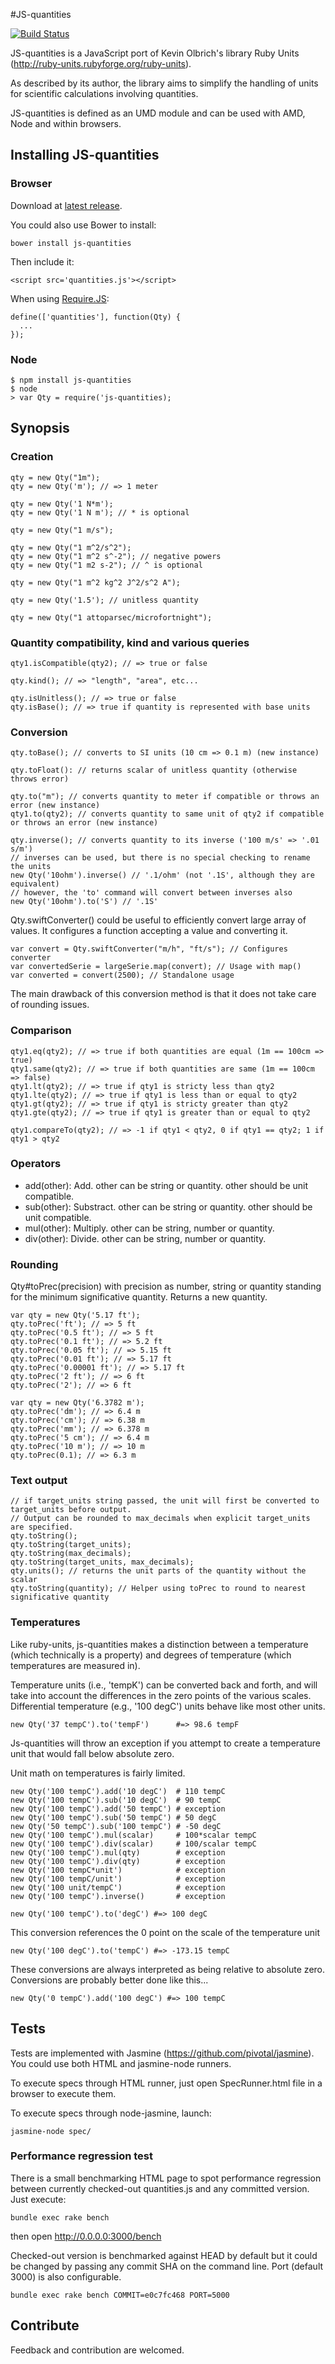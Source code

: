 #JS-quantities

[![Build Status](https://travis-ci.org/gentooboontoo/js-quantities.png)](https://travis-ci.org/gentooboontoo/js-quantities)

JS-quantities is a JavaScript port of Kevin Olbrich's library Ruby Units
(http://ruby-units.rubyforge.org/ruby-units).

As described by its author, the library aims to simplify the handling of
units for scientific calculations involving quantities.

JS-quantities is defined as an UMD module and can be used with AMD, Node
and within browsers.

## Installing JS-quantities

### Browser

Download at [latest release](https://raw.github.com/gentooboontoo/js-quantities/v1.0.0/src/quantities.js).

You could also use Bower to install:

    bower install js-quantities

Then include it:

    <script src='quantities.js'></script>

When using [Require.JS](http://requirejs.org/):

    define(['quantities'], function(Qty) {
      ...
    });
    
### Node

    $ npm install js-quantities
    $ node
    > var Qty = require('js-quantities);

## Synopsis

### Creation

    qty = new Qty("1m");
    qty = new Qty('m'); // => 1 meter

    qty = new Qty('1 N*m');
    qty = new Qty('1 N m'); // * is optional

    qty = new Qty("1 m/s");

    qty = new Qty("1 m^2/s^2");
    qty = new Qty("1 m^2 s^-2"); // negative powers
    qty = new Qty("1 m2 s-2"); // ^ is optional

    qty = new Qty("1 m^2 kg^2 J^2/s^2 A");

    qty = new Qty('1.5'); // unitless quantity

    qty = new Qty("1 attoparsec/microfortnight");

### Quantity compatibility, kind and various queries

    qty1.isCompatible(qty2); // => true or false

    qty.kind(); // => "length", "area", etc...

    qty.isUnitless(); // => true or false
    qty.isBase(); // => true if quantity is represented with base units

### Conversion

    qty.toBase(); // converts to SI units (10 cm => 0.1 m) (new instance)

    qty.toFloat(): // returns scalar of unitless quantity (otherwise throws error)

    qty.to("m"); // converts quantity to meter if compatible or throws an error (new instance)
    qty1.to(qty2); // converts quantity to same unit of qty2 if compatible or throws an error (new instance)

    qty.inverse(); // converts quantity to its inverse ('100 m/s' => '.01 s/m')
    // inverses can be used, but there is no special checking to rename the units
    new Qty('10ohm').inverse() // '.1/ohm' (not '.1S', although they are equivalent)
    // however, the 'to' command will convert between inverses also
    new Qty('10ohm').to('S') // '.1S'

Qty.swiftConverter() could be useful to efficiently convert large array of values. It
configures a function accepting a value and converting it.

    var convert = Qty.swiftConverter("m/h", "ft/s"); // Configures converter
    var convertedSerie = largeSerie.map(convert); // Usage with map()
    var converted = convert(2500); // Standalone usage

The main drawback of this conversion method is that it does not take care of
rounding issues.

### Comparison

    qty1.eq(qty2); // => true if both quantities are equal (1m == 100cm => true)
    qty1.same(qty2); // => true if both quantities are same (1m == 100cm => false)
    qty1.lt(qty2); // => true if qty1 is stricty less than qty2
    qty1.lte(qty2); // => true if qty1 is less than or equal to qty2
    qty1.gt(qty2); // => true if qty1 is stricty greater than qty2
    qty1.gte(qty2); // => true if qty1 is greater than or equal to qty2

    qty1.compareTo(qty2); // => -1 if qty1 < qty2, 0 if qty1 == qty2; 1 if qty1 > qty2

### Operators

* add(other): Add. other can be string or quantity. other should be unit compatible.
* sub(other): Substract. other can be string or quantity. other should be unit compatible.
* mul(other): Multiply. other can be string, number or quantity.
* div(other): Divide. other can be string, number or quantity.

### Rounding

Qty#toPrec(precision) with precision as number, string or quantity standing for the minimum significative quantity.
Returns a new quantity.

    var qty = new Qty('5.17 ft');
    qty.toPrec('ft'); // => 5 ft
    qty.toPrec('0.5 ft'); // => 5 ft
    qty.toPrec('0.1 ft'); // => 5.2 ft
    qty.toPrec('0.05 ft'); // => 5.15 ft
    qty.toPrec('0.01 ft'); // => 5.17 ft
    qty.toPrec('0.00001 ft'); // => 5.17 ft
    qty.toPrec('2 ft'); // => 6 ft
    qty.toPrec('2'); // => 6 ft

    var qty = new Qty('6.3782 m');
    qty.toPrec('dm'); // => 6.4 m
    qty.toPrec('cm'); // => 6.38 m
    qty.toPrec('mm'); // => 6.378 m
    qty.toPrec('5 cm'); // => 6.4 m
    qty.toPrec('10 m'); // => 10 m
    qty.toPrec(0.1); // => 6.3 m

### Text output

    // if target_units string passed, the unit will first be converted to target_units before output.
    // Output can be rounded to max_decimals when explicit target_units are specified.
    qty.toString();
    qty.toString(target_units);
    qty.toString(max_decimals);
    qty.toString(target_units, max_decimals);
    qty.units(); // returns the unit parts of the quantity without the scalar
    qty.toString(quantity); // Helper using toPrec to round to nearest significative quantity

### Temperatures

Like ruby-units, js-quantities makes a distinction between a temperature (which technically is a property) and degrees of temperature (which temperatures are measured in).

Temperature units (i.e., 'tempK') can be converted back and forth, and will take into account the differences in the zero points of the various scales. Differential temperature (e.g., '100 degC') units behave like most other units.

    new Qty('37 tempC').to('tempF')      #=> 98.6 tempF

Js-quantities will throw an exception if you attempt to create a temperature unit that would fall below absolute zero.

Unit math on temperatures is fairly limited.

    new Qty('100 tempC').add('10 degC')  # 110 tempC
    new Qty('100 tempC').sub('10 degC')  # 90 tempC
    new Qty('100 tempC').add('50 tempC') # exception
    new Qty('100 tempC').sub('50 tempC') # 50 degC
    new Qty('50 tempC').sub('100 tempC') # -50 degC
    new Qty('100 tempC').mul(scalar)     # 100*scalar tempC
    new Qty('100 tempC').div(scalar)     # 100/scalar tempC
    new Qty('100 tempC').mul(qty)        # exception
    new Qty('100 tempC').div(qty)        # exception
    new Qty('100 tempC*unit')            # exception
    new Qty('100 tempC/unit')            # exception
    new Qty('100 unit/tempC')            # exception
    new Qty('100 tempC').inverse()       # exception

    new Qty('100 tempC').to('degC') #=> 100 degC
This conversion references the 0 point on the scale of the temperature unit

    new Qty('100 degC').to('tempC') #=> -173.15 tempC
These conversions are always interpreted as being relative to absolute zero.
Conversions are probably better done like this...

    new Qty('0 tempC').add('100 degC') #=> 100 tempC


## Tests

Tests are implemented with Jasmine (https://github.com/pivotal/jasmine).
You could use both HTML and jasmine-node runners.

To execute specs through HTML runner, just open SpecRunner.html file in a
browser to execute them.

To execute specs through node-jasmine, launch:

    jasmine-node spec/

### Performance regression test

There is a small benchmarking HTML page to spot performance regression between
currently checked-out quantities.js and any committed version.
Just execute:

    bundle exec rake bench

then open http://0.0.0.0:3000/bench

Checked-out version is benchmarked against HEAD by default but it could be changed by passing
any commit SHA on the command line. Port (default 3000) is also configurable.

    bundle exec rake bench COMMIT=e0c7fc468 PORT=5000

## Contribute

Feedback and contribution are welcomed.
